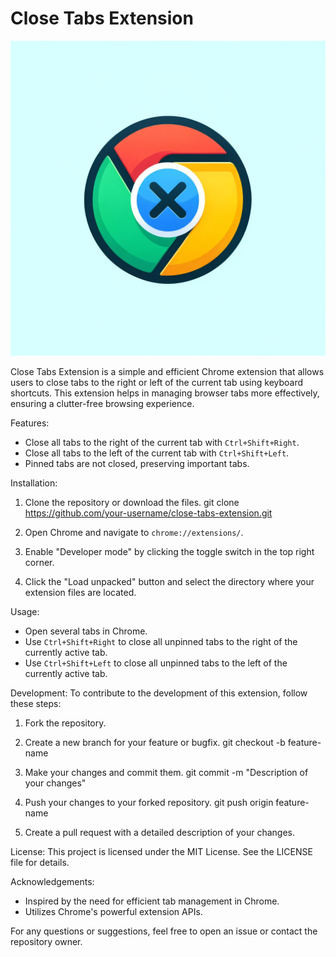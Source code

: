 
# Close Tabs Extension

![Close Tabs Extension Logo](logo.png)

Close Tabs Extension is a simple and efficient Chrome extension that allows users to close tabs to the right or left of the current tab using keyboard shortcuts. This extension helps in managing browser tabs more effectively, ensuring a clutter-free browsing experience.

Features:
- Close all tabs to the right of the current tab with `Ctrl+Shift+Right`.
- Close all tabs to the left of the current tab with `Ctrl+Shift+Left`.
- Pinned tabs are not closed, preserving important tabs.

Installation:
1. Clone the repository or download the files.
git clone https://github.com/your-username/close-tabs-extension.git

1. Open Chrome and navigate to `chrome://extensions/`.

2. Enable "Developer mode" by clicking the toggle switch in the top right corner.

3. Click the "Load unpacked" button and select the directory where your extension files are located.

Usage:
- Open several tabs in Chrome.
- Use `Ctrl+Shift+Right` to close all unpinned tabs to the right of the currently active tab.
- Use `Ctrl+Shift+Left` to close all unpinned tabs to the left of the currently active tab.

Development:
To contribute to the development of this extension, follow these steps:

1. Fork the repository.

2. Create a new branch for your feature or bugfix.
git checkout -b feature-name

3. Make your changes and commit them.
git commit -m "Description of your changes"

4. Push your changes to your forked repository.
git push origin feature-name

5. Create a pull request with a detailed description of your changes.

License:
This project is licensed under the MIT License. See the LICENSE file for details.

Acknowledgements:
- Inspired by the need for efficient tab management in Chrome.
- Utilizes Chrome's powerful extension APIs.

For any questions or suggestions, feel free to open an issue or contact the repository owner.
